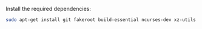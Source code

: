 Install the required dependencies:

```bash
sudo apt-get install git fakeroot build-essential ncurses-dev xz-utils libssl-dev bc flex libelf-dev bison
```
